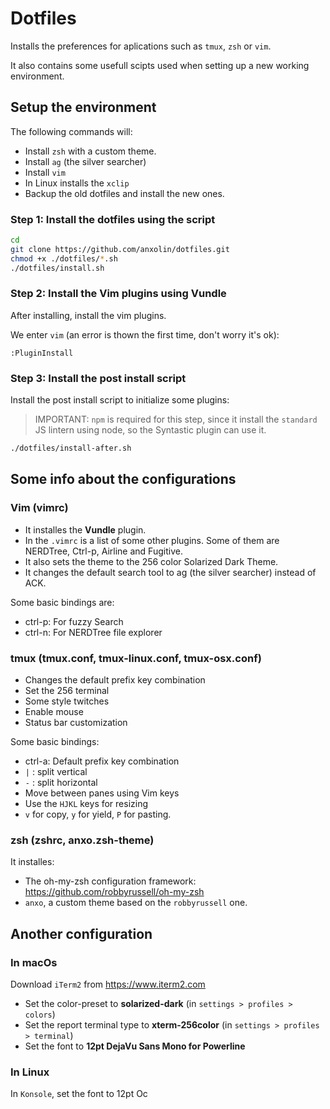 # Dotfiles
Installs the preferences for aplications such as `tmux`, `zsh` or `vim`.

It also contains some usefull scipts used when setting up a new working environment.

## Setup the environment
The following commands will:

* Install `zsh` with a custom theme.
* Install `ag` (the silver searcher)
* Install `vim`
* In Linux installs the `xclip`
* Backup the old dotfiles and install the new ones.

### Step 1: Install the dotfiles using the script
```bash
cd
git clone https://github.com/anxolin/dotfiles.git
chmod +x ./dotfiles/*.sh
./dotfiles/install.sh
```
### Step 2: Install the Vim plugins using Vundle
After installing, install the vim plugins.

We enter `vim` (an error is thown the first time, don't worry it's ok):

```
:PluginInstall
```

### Step 3: Install the post install script
Install the post install script to initialize some plugins:
> IMPORTANT: `npm` is required for this step, since it install the `standard` JS lintern using node, so the Syntastic plugin can use it.
```bash
./dotfiles/install-after.sh
```


## Some info about the configurations
### Vim (vimrc)
* It installes the **Vundle** plugin.
* In the `.vimrc` is a list of some other plugins. Some of them are NERDTree, Ctrl-p,  Airline and Fugitive.
* It also sets the theme to the 256 color Solarized Dark Theme.
* It changes the default search tool to ag (the silver searcher) instead of ACK.

Some basic bindings are:

* ctrl-p: For fuzzy Search 
* ctrl-n: For NERDTree file explorer 

### tmux (tmux.conf, tmux-linux.conf, tmux-osx.conf)
* Changes the default prefix key combination  
* Set the 256 terminal
* Some style twitches 
* Enable mouse
* Status bar customization

Some basic bindings:

* ctrl-a: Default prefix key combination
* `|` : split vertical
* `-` : split horizontal
* Move between panes using Vim keys 
* Use the `HJKL` keys for resizing
* `v` for copy, `y` for yield, `P` for pasting.  

### zsh (zshrc, anxo.zsh-theme) 
It installes:

* The oh-my-zsh configuration framework: https://github.com/robbyrussell/oh-my-zsh
* `anxo`, a custom theme based on the `robbyrussell` one.

## Another configuration
### In macOs
Download `iTerm2` from https://www.iterm2.com

* Set the color-preset to **solarized-dark** (in `settings > profiles > colors`)
* Set the report terminal type to **xterm-256color** (in `settings > profiles > terminal`)
* Set the font to **12pt DejaVu Sans Mono for Powerline**


### In Linux
In `Konsole`, set the font to 12pt Oc
